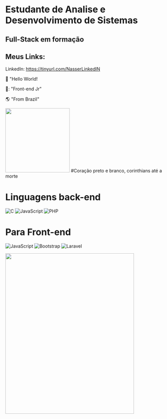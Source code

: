 
# Estudante de Analise e Desenvolvimento de Sistemas
## Full-Stack em formação
## Meus Links:
LinkedIn: https://tinyurl.com/NasserLinkedIN

:black_heart: "Hello World!

:blue_heart:: "Front-end Jr"

:earth_americas:  "From Brazil"


<img width= "200px" height= "200px" img src="https://i.pinimg.com/originals/3c/6a/5b/3c6a5ba98a49b2f862dcce0afc92da2b.gif"/>
#Coração preto e branco, corinthians até a morte


# Linguagens back-end

![C](https://img.shields.io/badge/c-%2300599C.svg?style=for-the-badge&logo=c&logoColor=white)
![JavaScript](https://img.shields.io/badge/javascript-%23323330.svg?style=for-the-badge&logo=javascript&logoColor=%23F7DF1E)
![PHP](https://img.shields.io/badge/php-%23777BB4.svg?style=for-the-badge&logo=php&logoColor=white)
# Para Front-end
 ![JavaScript](https://img.shields.io/badge/javascript-%23323330.svg?style=for-the-badge&logo=javascript&logoColor=%23F7DF1E)
 ![Bootstrap](https://img.shields.io/badge/bootstrap-%238511FA.svg?style=for-the-badge&logo=bootstrap&logoColor=white)
 ![Laravel](https://img.shields.io/badge/laravel-%23FF2D20.svg?style=for-the-badge&logo=laravel&logoColor=white)



<img width= "400px" height= "500px" img src="https://i.pinimg.com/originals/3c/6a/5b/3c6a5ba98a49b2f862dcce0afc92da2b.gif"/>




